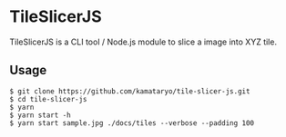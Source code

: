 # TileSlicerJS

TileSlicerJS is a CLI tool / Node.js module to slice a image into XYZ tile.

## Usage

```shell
$ git clone https://github.com/kamataryo/tile-slicer-js.git
$ cd tile-slicer-js
$ yarn
$ yarn start -h
$ yarn start sample.jpg ./docs/tiles --verbose --padding 100
```

